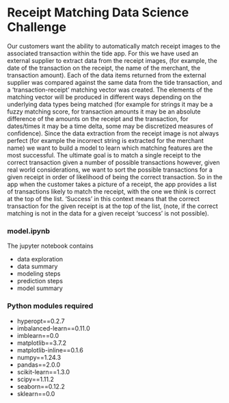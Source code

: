 # Receipt Matching Data Science Challenge

Our customers want the ability to automatically match receipt images to the associated transaction within the tide app. For this we have used an external supplier to extract data from the receipt images, (for example, the date of the transaction on the receipt, the name of the merchant, the transaction amount). Each of the data items returned from the external supplier was compared against the same data from the tide transaction, and a ‘transaction-receipt’ matching vector was created. The elements of the matching vector will be produced in different ways depending on the underlying data types being matched (for example for strings it may be a fuzzy matching score, for transaction amounts it may be an absolute difference of the amounts on the receipt and the transaction, for dates/times it may be a time delta, some may be discretized measures of confidence).
Since the data extraction from the receipt image is not always perfect (for example the incorrect string is extracted for the merchant name) we want to build a model to learn which matching features are the most successful. The ultimate goal is to match a single receipt to the correct transaction given a number of possible transactions however, given real world considerations, we want to sort the possible transactions for a given receipt in order of likelihood of being the correct transaction. So in the app when the customer takes a picture of a receipt, the app provides a list of transactions likely to match the receipt, with the one we think is correct at the top of the list. ‘Success’ in this context means that the correct transaction for the given receipt is at the top of the list, (note, if the correct matching is not in the data for a given receipt ‘success’ is not possible).


### model.ipynb 
The jupyter notebook contains 
- data exploration
- data summary
- modeling steps
- prediction steps
- model summary

### Python modules required

- hyperopt==0.2.7
- imbalanced-learn==0.11.0
- imblearn==0.0
- matplotlib==3.7.2
- matplotlib-inline==0.1.6
- numpy==1.24.3
- pandas==2.0.0
- scikit-learn==1.3.0
- scipy==1.11.2
- seaborn==0.12.2
- sklearn==0.0


